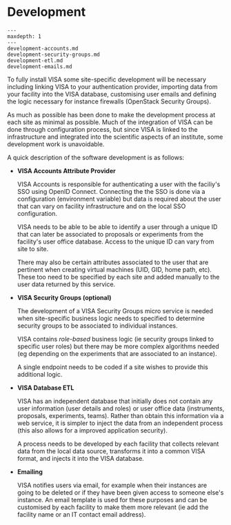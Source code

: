 # Development

```{toctree}
---
maxdepth: 1
---
development-accounts.md
development-security-groups.md
development-etl.md
development-emails.md
```

To fully install VISA some site-specific development will be necessary including linking VISA to your authentication provider, importing data from your facility into the VISA database, customising user emails and defining the logic necessary for instance firewalls (OpenStack Security Groups).

As much as possible has been done to make the development process at each site as minimal as possible. Much of the integration of VISA can be done through configuration process, but since VISA is linked to the infrastructure and integrated into the scientific aspects of an institute, some development work is unavoidable. 

A quick description of the software development is as follows:

- **VISA Accounts Attribute Provider**

  VISA Accounts is responsible for authenticating a user with the faciliy's SSO using OpenID Connect. Connecting the the SSO is done via a configuration (environment variable) but data is required about the user that can vary on facility infrastructure and on the local SSO configuration.
  
  VISA needs to be able to be able to identify a user through a unique ID that can later be associated to proposals or experiments from the facility's user office database. Access to the unique ID can vary from site to site.

  There may also be certain attributes associated to the user that are pertinent when creating virtual machines (UID, GID, home path, etc). These too need to be specified by each site and added manually to the user data returned by this service.

- **VISA Security Groups (optional)**

  The development of a VISA Security Groups micro service is needed when site-specific business logic needs to specified to determine security groups to be associated to individual instances.

  VISA contains *role-based* business logic (ie security groups linked to specific user roles) but there may be more complex algorithms needed (eg depending on the experiments that are associated to an instance).

  A single endpoint needs to be coded if a site wishes to provide this additional logic.

- **VISA Database ETL**

  VISA has an independent database that initially does not contain any user information (user details and roles) or user office data (instruments, proposals, experiments, teams). Rather than obtain this information via  a web service, it is simpler to inject the data from an independent process (this also allows for a improved application security).

  A process needs to be developed by each facility that collects relevant data from the local data source, transforms it into a common VISA format, and injects it into the VISA database.

- **Emailing**

  VISA notifies users via email, for example when their instances are going to be deleted or if they have been given access to someone else's instance. An email template is used for these purposes and can be customised by each facility to make them more relevant (ie add the facility name or an IT contact email address).



